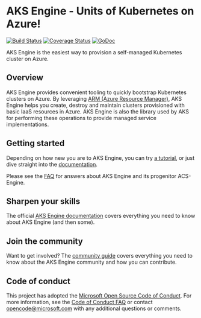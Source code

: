 # AKS Engine - Units of Kubernetes on Azure!

[![Build Status](https://msazure.visualstudio.com/One/_apis/build/status/Custom/Compute/ContainerService/AKS%20Engine%20CI%20E2E?branchName=master)](https://msazure.visualstudio.com/One/_build/latest?definitionId=50661&branchName=master)
[![Coverage Status](https://codecov.io/gh/Azure/aks-engine/branch/master/graph/badge.svg)](https://codecov.io/gh/Azure/aks-engine)
[![GoDoc](https://godoc.org/github.com/Azure/aks-engine?status.svg)](https://godoc.org/github.com/Azure/aks-engine)

AKS Engine is the easiest way to provision a self-managed Kubernetes cluster on Azure.

## Overview

AKS Engine provides convenient tooling to quickly bootstrap Kubernetes clusters on Azure. By leveraging [ARM (Azure Resource Manager)][ARM], AKS Engine helps you create, destroy and maintain clusters provisioned with basic IaaS resources in Azure. AKS Engine is also the library used by AKS for performing these operations to provide managed service implementations.

## Getting started

Depending on how new you are to AKS Engine, you can try [a tutorial][tutorials], or just dive straight into the [documentation][docs].

Please see the [FAQ][] for answers about AKS Engine and its progenitor ACS-Engine.

## Sharpen your skills

The official [AKS Engine documentation][docs] covers everything you need to know about AKS Engine (and then some).

## Join the community

Want to get involved? The [community guide][community] covers everything you need to know about the AKS Engine community and how you can contribute.

## Code of conduct

This project has adopted the [Microsoft Open Source Code of Conduct](https://opensource.microsoft.com/codeofconduct/). For more information, see the [Code of Conduct FAQ](https://opensource.microsoft.com/codeofconduct/faq) or contact [opencode@microsoft.com](mailto:opencode@microsoft.com) with any additional questions or comments.

[ARM]: https://docs.microsoft.com/en-us/azure/azure-resource-manager/resource-group-overview
[community]: docs/community/README.md
[docs]: docs/README.md
[FAQ]: docs/faq.md
[tutorials]: docs/tutorials/README.md
